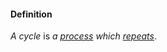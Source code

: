 #### Definition

*A cycle* is *a [process](https://github.com/gcassel/Modular-Organization-Terminology/blob/master/terms/process.md) which [repeats](https://github.com/gcassel/Modular-Organization-Terminology/blob/master/terms/repeat.md)*. 
